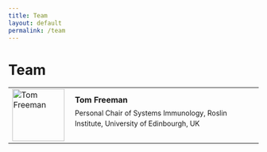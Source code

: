 ```yaml
---
title: Team
layout: default
permalink: /team
---
```


# Team

<table>
<tr>
<td style="width: 110px;"><a id="TomFreeman"><img src="../images/team/TomFreeman.jpg" width="105" alt="Tom Freeman"/></a></td>
<td><strong>Tom Freeman</strong><p style="line-height:150%; margin-top:6px; font-size:14px;">Personal Chair of Systems Immunology, Roslin Institute, University of Edinbourgh, UK</p></td>
</tr>
</table>
